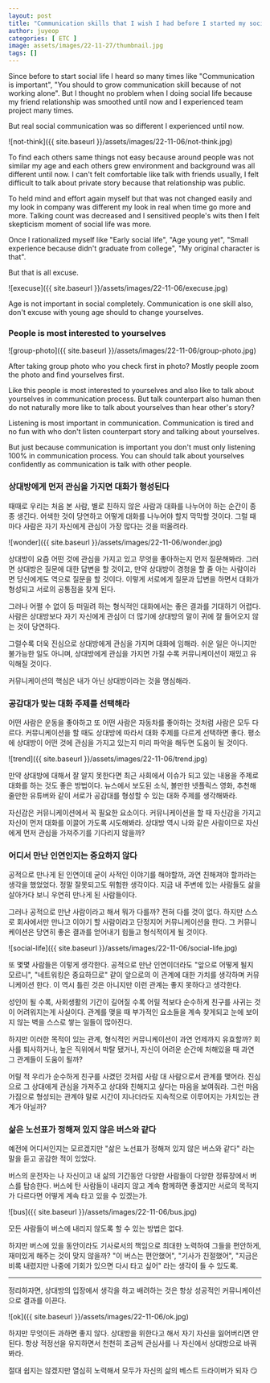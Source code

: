 ```yaml
---
layout: post
title: "Communication skills that I wish I had before I started my social life"
author: juyeop
categories: [ ETC ]
image: assets/images/22-11-27/thumbnail.jpg
tags: []
---
```


Since before to start social life I heard so many times like "Communication is important", "You should to grow communication skill because of not working alone".
But I thought no problem when I doing social life because my friend relationship was smoothed until now and I experienced team project many times.

But real social communication was so different I experienced until now.

![not-think]({{ site.baseurl }}/assets/images/22-11-06/not-think.jpg)

To find each others same things not easy because around people was not similar my age and each others grew environment and background was all different until now.
I can't felt comfortable like talk with friends usually, I felt difficult to talk about private story because that relationship was public.

To held mind and effort again myself but that was not changed easily and my look in company was different my look in real when time go more and more.
Talking count was decreased and I sensitived people's wits then I felt skepticism moment of social life was more.

Once I rationalized myself like "Early social life", "Age young yet", "Small experience because didn't graduate from college", "My original character is that".

But that is all excuse.

![execuse]({{ site.baseurl }}/assets/images/22-11-06/execuse.jpg)

Age is not important in social completely.
Communication is one skill also, don't excuse with young age should to change yourselves.

### People is most interested to yourselves

![group-photo]({{ site.baseurl }}/assets/images/22-11-06/group-photo.jpg)

After taking group photo who you check first in photo?
Mostly people zoom the photo and find yourselves first.

Like this people is most interested to yourselves and also like to talk about yourselves in communication process.
But talk counterpart also human then do not naturally more like to talk about yourselves than hear other's story?

Listening is most important in communication.
Communication is tired and no fun with who don't listen counterpart story and talking about yourselves.

But just because communication is important you don't must only listening 100% in communication process.
You can should talk about yourselves confidently as communication is talk with other people.

### 상대방에게 먼저 관심을 가지면 대화가 형성된다

때때로 우리는 처음 본 사람, 별로 친하지 않은 사람과 대화를 나누어야 하는 순간이 종종 생긴다.
어색한 것이 당연하고 어떻게 대화를 나누어야 할지 막막할 것이다.
그럴 때마다 사람은 자기 자신에게 관심이 가장 많다는 것을 떠올려라.

![wonder]({{ site.baseurl }}/assets/images/22-11-06/wonder.jpg)

상대방이 요즘 어떤 것에 관심을 가지고 있고 무엇을 좋아하는지 먼저 질문해봐라.
그러면 상대방은 질문에 대한 답변을 할 것이고, 만약 상대방이 경청을 할 줄 아는 사람이라면 당신에게도 역으로 질문을 할 것이다.
이렇게 서로에게 질문과 답변을 하면서 대화가 형성되고 서로의 공통점을 찾게 된다.

그러나 어쩔 수 없이 등 떠밀려 하는 형식적인 대화에서는 좋은 결과를 기대하기 어렵다.
사람은 상대방보다 자기 자신에게 관심이 더 많기에 상대방의 말이 귀에 잘 들어오지 않는 것이 당연하다.

그럴수록 더욱 진심으로 상대방에게 관심을 가지며 대화에 임해라.
쉬운 일은 아니지만 불가능한 일도 아니며, 상대방에게 관심을 가지면 가질 수록 커뮤니케이션이 재밌고 유익해질 것이다.

커뮤니케이션의 핵심은 내가 아닌 상대방이라는 것을 명심해라.

### 공감대가 맞는 대화 주제를 선택해라

어떤 사람은 운동을 좋아하고 또 어떤 사람은 자동차를 좋아하는 것처럼 사람은 모두 다르다.
커뮤니케이션을 할 때도 상대방에 따라서 대화 주제를 다르게 선택하면 좋다.
평소에 상대방이 어떤 것에 관심을 가지고 있는지 미리 파악을 해두면 도움이 될 것이다.

![trend]({{ site.baseurl }}/assets/images/22-11-06/trend.jpg)

만약 상대방에 대해서 잘 알지 못한다면 최근 사회에서 이슈가 되고 있는 내용을 주제로 대화를 하는 것도 좋은 방법이다.
뉴스에서 보도된 소식, 볼만한 넷플릭스 영화, 추천해줄만한 유튜버와 같이 서로가 공감대를 형성할 수 있는 대화 주제를 생각해봐라.

자신감은 커뮤니케이션에서 꼭 필요한 요소이다.
커뮤니케이션을 할 때 자신감을 가지고 자신이 먼저 대화를 이끌어 가도록 시도해봐라.
상대방 역시 나와 같은 사람이므로 자신에게 먼저 관심을 가져주기를 기다리지 않을까?

### 어디서 만난 인연인지는 중요하지 않다

공적으로 만나게 된 인연이데 굳이 사적인 이야기를 해야할까, 과연 친해져야 할까라는 생각을 했었었다.
정말 잘못되고도 위험한 생각이다.
지금 내 주변에 있는 사람들도 삶을 살아가다 보니 우연히 만나게 된 사람들이다.

그러나 공적으로 만난 사람이라고 해서 뭐가 다를까?
전혀 다를 것이 없다.
하지만 스스로 회사에서만 만나고 이야기 할 사람이라고 단정지어 커뮤니케이션을 한다.
그 커뮤니케이션은 당연히 좋은 결과를 얻어내기 힘들고 형식적이게 될 것이다.

![social-life]({{ site.baseurl }}/assets/images/22-11-06/social-life.jpg)

또 몇몇 사람들은 이렇게 생각한다.
공적으로 만난 인연이더라도 "앞으로 어떻게 될지 모르니", "네트워킹은 중요하므로" 같이 앞으로의 이 관계에 대한 가치를 생각하며 커뮤니케이션 한다.
이 역시 틀린 것은 아니지만 이런 관계는 좋지 못하다고 생각한다.

성인이 될 수록, 사회생활의 기간이 길어질 수록 어릴 적보다 순수하게 친구를 사귀는 것이 어려워지는게 사실이다.
관계를 맺을 때 부가적인 요소들을 계속 찾게되고 눈에 보이지 않는 벽을 스스로 쌓는 일들이 많아진다.

하지만 이러한 목적이 있는 관계, 형식적인 커뮤니케이션이 과연 언제까지 유효할까?
회사를 퇴사하거나, 높은 직위에서 박탈 됐거나, 자신이 어려운 순간에 처해있을 때 과연 그 관계들이 도움이 될까?

어릴 적 우리가 순수하게 친구를 사겼던 것처럼 사람 대 사람으로서 관계를 맺어라.
진심으로 그 상대에게 관심을 가져주고 상대와 친해지고 싶다는 마음을 보여줘라.
그런 마음가짐으로 형성되는 관계야 말로 시간이 지나더라도 지속적으로 이루어지는 가치있는 관계가 아닐까?

### 삶은 노선표가 정해져 있지 않은 버스와 같다

예전에 어디서인지는 모르겠지만 "삶은 노선표가 정해져 있지 않은 버스와 같다" 라는 말을 듣고 공감한 적이 있었다.

버스의 운전자는 나 자신이고 내 삶의 기간동안 다양한 사람들이 다양한 정류장에서 버스를 탑승한다.
버스에 탄 사람들이 내리지 않고 계속 함께하면 좋겠지만 서로의 목적지가 다르다면 어떻게 계속 타고 있을 수 있겠는가.

![bus]({{ site.baseurl }}/assets/images/22-11-06/bus.jpg)

모든 사람들이 버스에 내리지 않도록 할 수 있는 방법은 없다.

하지만 버스에 있을 동안이라도 기사로서의 책임으로 최대한 노력하여 그들을 편안하게, 재미있게 해주는 것이 맞지 않을까?
"이 버스는 편안했어", "기사가 친절했어", "지금은 비록 내렸지만 나중에 기회가 있으면 다시 타고 싶어" 라는 생각이 들 수 있도록.

---

정리하자면, 상대방의 입장에서 생각을 하고 배려하는 것은 항상 성공적인 커뮤니케이션으로 결과를 이끈다.

![ok]({{ site.baseurl }}/assets/images/22-11-06/ok.jpg)

하지만 무엇이든 과하면 좋지 않다.
상대방을 위한다고 해서 자기 자신을 잃어버리면 안된다.
항상 적정선을 유지하면서 천천히 조금씩 관심사를 나 자신에서 상대방으로 바꿔봐라.

절대 쉽지는 않겠지만 열심히 노력해서 모두가 자신의 삶의 베스트 드라이버가 되자 😏
